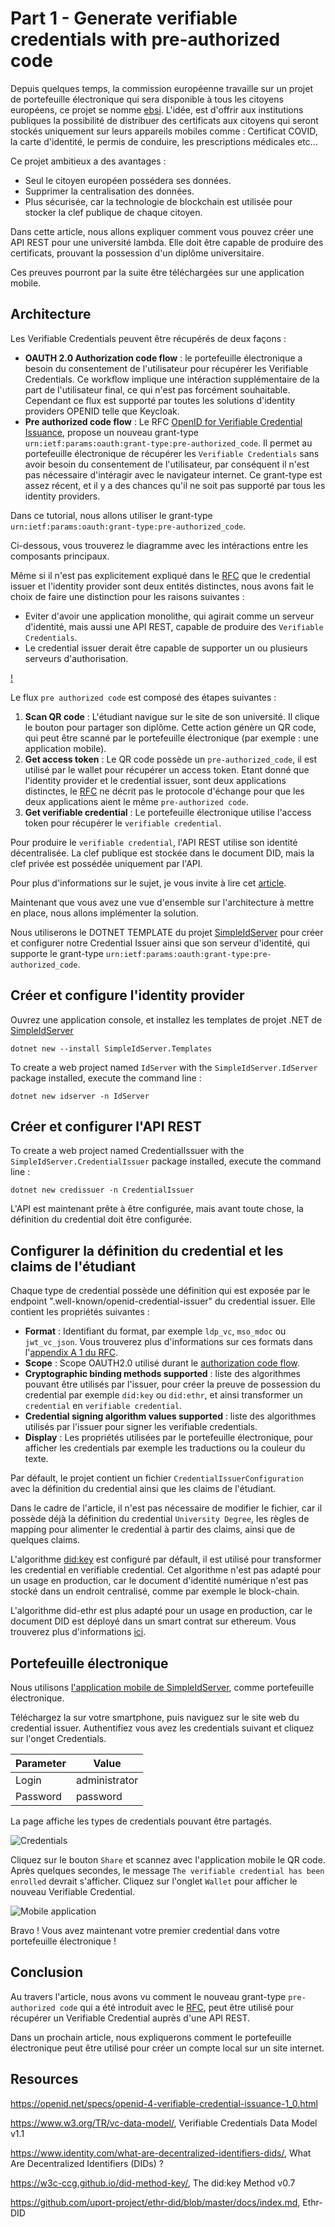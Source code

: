 # Part 1 - Generate verifiable credentials with pre-authorized code

Depuis quelques temps, la commission européenne travaille sur un projet de portefeuille électronique qui sera disponible à tous les citoyens européens, ce projet se nomme [ebsi](https://ec.europa.eu/digital-building-blocks/sites/display/EBSI/EBSI+Verifiable+Credentials).
L'idée, est d'offrir aux institutions publiques la possibilité de distribuer des certificats aux citoyens qui seront stockés uniquement sur leurs appareils mobiles comme : Certificat COVID, la carte d'identité, le permis de conduire, les prescriptions médicales etc...

Ce projet ambitieux a des avantages :

* Seul le citoyen européen possédera ses données.
* Supprimer la centralisation des données.
* Plus sécurisée, car la technologie de blockchain est utilisée pour stocker la clef publique de chaque citoyen.

Dans cette article, nous allons expliquer comment vous pouvez créer une API REST pour une université lambda.
Elle doit être capable de produire des certificats, prouvant la possession d'un diplôme universitaire.

Ces preuves pourront par la suite être téléchargées sur une application mobile.

## Architecture

Les Verifiable Credentials peuvent être récupérés de deux façons :
* **OAUTH 2.0 Authorization code flow** : le portefeuille électronique a besoin du consentement de l'utilisateur pour récupérer les Verifiable Credentials. Ce workflow implique une intéraction supplémentaire de la part de l'utilisateur final, ce qui n'est pas forcément souhaitable. Cependant ce flux est supporté par toutes les solutions d'identity providers OPENID telle que Keycloak.
* **Pre authorized code flow** : Le RFC [OpenID for Verifiable Credential Issuance](https://openid.net/specs/openid-4-verifiable-credential-issuance-1_0.html), propose un nouveau grant-type `urn:ietf:params:oauth:grant-type:pre-authorized_code`. Il permet au portefeuille électronique de récupérer les `Verifiable Credentials` sans avoir besoin du consentement de l'utilisateur, par conséquent il n'est pas nécessaire d'intéragir avec le navigateur internet. Ce grant-type est assez récent, et il y a des chances qu'il ne soit pas supporté par tous les identity providers.

Dans ce tutorial, nous allons utiliser le grant-type `urn:ietf:params:oauth:grant-type:pre-authorized_code`.

Ci-dessous, vous trouverez le diagramme avec les intéractions entre les composants principaux.

Même si il n'est pas explicitement expliqué dans le [RFC](https://openid.net/specs/openid-4-verifiable-credential-issuance-1_0.html) que le credential issuer et l'identity provider sont deux entités distinctes, nous avons fait le choix de faire une distinction pour les raisons suivantes :

* Eviter d'avoir une application monolithe, qui agirait comme un serveur d'identité, mais aussi une API REST, capable de produire des `Verifiable Credentials`.
* Le credential issuer derait être capable de supporter un ou plusieurs serveurs d'authorisation.

[!](./images/architecture.png)

Le flux `pre authorized code` est composé des étapes suivantes : 
1. **Scan QR code** : L'étudiant navigue sur le site de son université. Il clique le bouton pour partager son diplôme. Cette action génère un QR code, qui peut être scanné par le portefeuille électronique (par exemple : une application mobile).
2. **Get access token** : Le QR code possède un `pre-authorized_code`, il est utilisé par le wallet pour récupérer un access token. Etant donné que l'identity provider et le credential issuer, sont deux applications distinctes, le [RFC](https://openid.net/specs/openid-4-verifiable-credential-issuance-1_0.html) ne décrit pas le protocole d'échange pour que les deux applications aient le même `pre-authorized code`.
3. **Get verifiable credential** : Le portefeuille électronique utilise l'access token pour récupérer le `verifiable credential`. 

Pour produire le `verifiable credential`, l'API REST utilise son identité décentralisée.
La clef publique est stockée dans le document DID, mais la clef privée est possédée uniquement par l'API.

Pour plus d'informations sur le sujet, je vous invite à lire cet [article](https://www.identity.com/what-are-decentralized-identifiers-dids/).

Maintenant que vous avez une vue d'ensemble sur l'architecture à mettre en place, nous allons implémenter la solution.

Nous utiliserons le DOTNET TEMPLATE du projet [SimpleIdServer](https://simpleidserver.com/docs/installation/dotnettemplate) pour créer et configurer notre Credential Issuer ainsi que son serveur d'identité, qui supporte le grant-type `urn:ietf:params:oauth:grant-type:pre-authorized_code`.

## Créer et configure l'identity provider

Ouvrez une application console, et installez les templates de projet .NET de [SimpleIdServer](https://github.com/simpleidserver/SimpleIdServer) 

```
dotnet new --install SimpleIdServer.Templates
```

To create a web project named `IdServer` with the `SimpleIdServer.IdServer` package installed, execute the command line :

```
dotnet new idserver -n IdServer 
```

## Créer et configurer l'API REST


To create a web project named CredentialIssuer with the `SimpleIdServer.CredentialIssuer` package installed, execute the command line :

```
dotnet new credissuer -n CredentialIssuer
```

L'API est maintenant prête à être configurée, mais avant toute chose, la définition du credential doit être configurée.

## Configurer la définition du credential et les claims de l'étudiant

Chaque type de credential possède une définition qui est exposée par le endpoint ".well-known/openid-credential-issuer" du credential issuer.
Elle contient les propriétés suivantes :

* **Format** : Identifiant du format, par exemple `ldp_vc`, `mso_mdoc` ou `jwt_vc_json`. Vous trouverez plus d'informations sur ces formats dans l'[appendix A 1 du RFC](https://openid.net/specs/openid-4-verifiable-credential-issuance-1_0.html#appendix-A.1).
* **Scope** : Scope OAUTH2.0 utilisé durant le [authorization code flow](https://openid.net/specs/openid-4-verifiable-credential-issuance-1_0.html#section-3.4).
* **Cryptographic binding methods supported** : liste des algorithmes pouvant être utilisés par l'issuer, pour créer la preuve de possession du credential par exemple `did:key` ou `did:ethr`, et ainsi transformer un `credential` en `verifiable credential`.
* **Credential signing algorithm values supported** : liste des algorithmes utilisés par l'issuer pour signer les verifiable credentials.
* **Display** : Les propriétés utilisées par le portefeuille électronique, pour afficher les credentials par exemple les traductions ou la couleur du texte.

Par défault, le projet contient un fichier `CredentialIssuerConfiguration` avec la définition du credential ainsi que les claims de l'étudiant.

Dans le cadre de l'article, il n'est pas nécessaire de modifier le fichier, car il possède déjà la définition du credential `University Degree`, les règles de mapping pour alimenter le credential à partir des claims, ainsi que de quelques claims.

L'algorithme [did:key](https://w3c-ccg.github.io/did-method-key/) est configuré par défault, il est utilisé pour transformer les credential en verifiable credential.
Cet algorithme n'est pas adapté pour un usage en production, car le document d'identité numérique n'est pas stocké dans un endroit centralisé, comme par exemple le block-chain.

L'algorithme did-ethr est plus adapté pour un usage en production, car le document DID est déployé dans un smart contrat sur ethereum.
Vous trouverez plus d'informations [ici](https://github.com/uport-project/ethr-did/blob/master/docs/index.md).

## Portefeuille électronique

Nous utilisons [l'application mobile de SimpleIdServer](https://install.appcenter.ms/users/agentsimpleidserver-gmail.com/apps/simpleidserver/distribution_groups/public), comme portefeuille électronique. 

Téléchargez la sur votre smartphone, puis naviguez sur le site web du credential issuer.
Authentifiez vous avez les credentials suivant et cliquez sur l'onget Credentials.

| Parameter | Value         |
| --------- | ------------- |
| Login     | administrator |
| Password  | password      |

La page affiche les types de credentials pouvant être partagés.

![Credentials](./images/credentials.png)

Cliquez sur le bouton `Share` et scannez avec l'application mobile le QR code. Après quelques secondes, le message `The verifiable credential has been enrolled` devrait s'afficher.
Cliquez sur l'onglet `Wallet` pour afficher le nouveau Verifiable Credential.

![Mobile application](./images/wallet.png)

Bravo ! Vous avez maintenant votre premier credential dans votre portefeuille électronique !

## Conclusion

Au travers l'article, nous avons vu comment le nouveau grant-type `pre-authorized code` qui a été introduit avec le [RFC](https://openid.net/specs/openid-4-verifiable-credential-issuance-1_0.html), peut être utilisé pour récupérer un Verifiable Credential auprès d'une API REST.

Dans un prochain article, nous expliquerons comment le portefeuille électronique peut être utilisé pour créer un compte local sur un site internet.

## Resources

https://openid.net/specs/openid-4-verifiable-credential-issuance-1_0.html

https://www.w3.org/TR/vc-data-model/, Verifiable Credentials Data Model v1.1

https://www.identity.com/what-are-decentralized-identifiers-dids/, What Are Decentralized Identifiers (DIDs) ?

https://w3c-ccg.github.io/did-method-key/, The did:key Method v0.7

https://github.com/uport-project/ethr-did/blob/master/docs/index.md, Ethr-DID